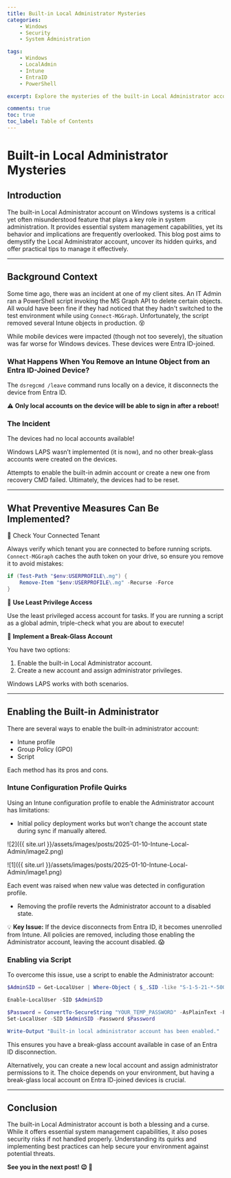```yaml
---
title: Built-in Local Administrator Mysteries
categories:
    - Windows
    - Security
    - System Administration

tags:
    - Windows
    - LocalAdmin
    - Intune
    - EntraID
    - PowerShell

excerpt: Explore the mysteries of the built-in Local Administrator account, its quirks, and best practices to secure your Windows devices.

comments: true
toc: true
toc_label: Table of Contents
---
```


# Built-in Local Administrator Mysteries

## Introduction

The built-in Local Administrator account on Windows systems is a critical yet often misunderstood feature that plays a key role in system administration. It provides essential system management capabilities, yet its behavior and implications are frequently overlooked. This blog post aims to demystify the Local Administrator account, uncover its hidden quirks, and offer practical tips to manage it effectively.

---

## Background Context

Some time ago, there was an incident at one of my client sites. An IT Admin ran a PowerShell script invoking the MS Graph API to delete certain objects. All would have been fine if they had noticed that they hadn't switched to the test environment while using `Connect-MGGraph`. Unfortunately, the script removed several Intune objects in production. 😵

While mobile devices were impacted (though not too severely), the situation was far worse for Windows devices. These devices were Entra ID-joined.

### What Happens When You Remove an Intune Object from an Entra ID-Joined Device?

The `dsregcmd /leave` command runs locally on a device, it disconnects the device from Entra ID.

⚠️ **Only local accounts on the device will be able to sign in after a reboot!**

### The Incident

The devices had no local accounts available!

Windows LAPS wasn’t implemented (it is now), and no other break-glass accounts were created on the devices.

Attempts to enable the built-in admin account or create a new one from recovery CMD failed. Ultimately, the devices had to be reset.

---

## What Preventive Measures Can Be Implemented?

🛑 Check Your Connected Tenant

Always verify which tenant you are connected to before running scripts. `Connect-MGGraph` caches the auth token on your drive, so ensure you remove it to avoid mistakes:

```powershell
if (Test-Path "$env:USERPROFILE\.mg") {
    Remove-Item "$env:USERPROFILE\.mg" -Recurse -Force
}
```

🔧 **Use Least Privilege Access**

Use the least privileged access account for tasks. If you are running a script as a global admin, triple-check what you are about to execute!

💼 **Implement a Break-Glass Account**

You have two options:

1. Enable the built-in Local Administrator account.&#x20;
2. Create a new account and assign administrator privileges.

Windows LAPS works with both scenarios.

---

## Enabling the Built-in Administrator

There are several ways to enable the built-in administrator account:

- Intune profile
- Group Policy (GPO)
- Script

Each method has its pros and cons.

### Intune Configuration Profile Quirks

Using an Intune configuration profile to enable the Administrator account has limitations:

- Initial policy deployment works but won’t change the account state during sync if manually altered.

![2]({{ site.url }}/assets/images/posts/2025-01-10-Intune-Local-Admin/image2.png)

![1]({{ site.url }}/assets/images/posts/2025-01-10-Intune-Local-Admin/image1.png)

Each event was raised when new value was detected in configuration profile.

- Removing the profile reverts the Administrator account to a disabled state.

💡 **Key Issue:** If the device disconnects from Entra ID, it becomes unenrolled from Intune. All policies are removed, including those enabling the Administrator account, leaving the account disabled. 😱

### Enabling via Script

To overcome this issue, use a script to enable the Administrator account:

```powershell
$AdminSID = Get-LocalUser | Where-Object { $_.SID -like "S-1-5-21-*-500" } | Select-Object -ExpandProperty SID

Enable-LocalUser -SID $AdminSID

$Password = ConvertTo-SecureString "YOUR_TEMP_PASSWORD" -AsPlainText -Force
Set-LocalUser -SID $AdminSID -Password $Password

Write-Output "Built-in local administrator account has been enabled."
```

This ensures you have a break-glass account available in case of an Entra ID disconnection.

Alternatively, you can create a new local account and assign administrator permissions to it. The choice depends on your environment, but having a break-glass local account on Entra ID-joined devices is crucial.

---

## Conclusion

The built-in Local Administrator account is both a blessing and a curse. While it offers essential system management capabilities, it also poses security risks if not handled properly. Understanding its quirks and implementing best practices can help secure your environment against potential threats.



**See you in the next post! 😉 🧠**